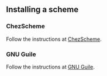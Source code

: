 ## Installing a scheme

### ChezScheme

Follow the instructions at [ChezScheme](https://cisco.github.io/ChezScheme/#get)\.
### GNU Guile

Follow the instructions at [GNU Guile](https://www.gnu.org/software/guile/download/)\.
